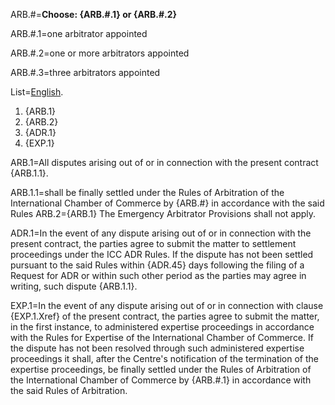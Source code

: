 ARB.#=<b>Choose: {ARB.#.1} or {ARB.#.2}</b>

ARB.#.1=one arbitrator appointed

ARB.#.2=one or more arbitrators appointed

ARB.#.3=three arbitrators  appointed

List=<u>English</u>. <ol><li>{ARB.1}</li><li>{ARB.2}</li><li>{ADR.1}</li><li>{EXP.1}</li></ol> 

ARB.1=All disputes arising out of or in connection with the present contract {ARB.1.1}.

ARB.1.1=shall be finally settled under the Rules of Arbitration of the International Chamber of Commerce by {ARB.#} in accordance with the said Rules
ARB.2={ARB.1}  The Emergency Arbitrator Provisions shall not apply.

ADR.1=In the event of any dispute arising out of or in connection with the present contract, the parties agree to submit the matter to settlement proceedings under the ICC ADR Rules.  If the dispute has not been settled pursuant to the said Rules within {ADR.45} days following the filing of a Request for ADR or within such other period as the parties may agree in writing, such dispute {ARB.1.1}.

EXP.1=In the event of any dispute arising out of or in connection with clause {EXP.1.Xref} of the present contract, the parties agree to submit the matter, in the first instance, to administered expertise proceedings in accordance with the Rules for Expertise of the International Chamber of Commerce. If the dispute has not been resolved through such administered expertise proceedings it shall, after the Centre's notification of the termination of the expertise proceedings, be finally settled under the Rules of Arbitration of the International Chamber of Commerce by {ARB.#.1} in accordance with the said Rules of Arbitration.
